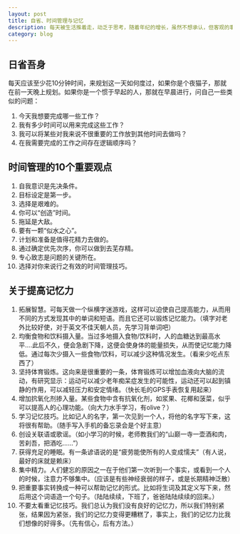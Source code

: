 ```yaml
---
layout: post
title: 自省、时间管理与记忆
description: 每天被生活推着走，动乏于思考，随着年纪的增长，虽然不想承认，但客观的事实是，明显地感受到了时间在身上留下的印迹。
category: blog
---
```


## 日省吾身

每天应该至少花10分钟时间，来规划这一天如何度过，如果你是个夜猫子，那就在前一天晚上规划。如果你是一个惯于早起的人，那就在早晨进行，问自己一些类似的问题：

1.  今天我想要完成哪一些工作？
2.  我有多少时间可以用来完成这些工作？
3.  我可以将某些对我来说不很重要的工作放到其他时间去做吗？
4.  在我需要完成的工作之间存在逻辑顺序吗？

## 时间管理的10个重要观点

1.  自我意识是先决条件。
2.  目标设定是第一步。
3.  选择是艰难的。
4.  你可以“创造”时间。
5.  拖延是大敌。
6.  要有一颗“似水之心”。
7.  计划和准备是值得花精力去做的。
8.  通过确定优先次序，你可以做到去芜存精。
9.  专心致志是问题的关键所在。
10. 选择对你来说行之有效的时间管理技巧。

## 关于提高记忆力

1.  拓展智慧。可每天做一个纵横字迷游戏，这样可以迫使自己提高能力，从而用不同的方式发现其中的单词和短语。而且它还可以锻炼记忆能力。（填字对老外比较好使，对于英文不佳天朝人员，先学习背单词吧）
2.  均衡食物和饮料摄入量。当过多地摄入食物/饮料时，人的血糖达到最高水平....此后不久，便会急剧下降，这便会使身体的能量损失，从而使记忆能力降低。通过每次少摄入一些食物/饮料，可以减少这种情况发生。（看来少吃点东西了）
3.  坚持体育锻炼。这向来是很重要的一条，体育锻炼可以增加血液向大脑的流动，有研究显示：运动可以减少老年痴呆症发生的可能性，运动还可以起到镇静的作用，可以减轻压力和安定情绪。（快长毛的GPS手表恢复用起来）
4.  增加抭氧化剂掺入量。某些食物中含有抗氧化剂，如浆果、花椰和菠菜，似乎可以提高人的心理功能。（向大力水手学习，有olive？）
5.  学习记忆技巧。比如记人的名字，第一次见到一个人，将他的名字写下来，这将很有帮助。（随手写入手机的备忘录会是个好主意）
6.  创设关联语或歌谣。（如小学习的时候，老师教我们的“山巅一寺一壶酒和肉，苦刹吾，把酒吃……”）
7.  获得充足的睡眠。有一条谚语说的是“疲劳能使所有的人变成懦夫”（有人说，最好的床就是赖床）
8.  集中精力。人们健忘的原因之一在于他们第一次听到一个事实，或看到一个人的时候，注意力不够集中。（应该是有些神经衰弱的样子，或是长期精神泛散）
9.  把重要事实转换成一种可以帮助记忆的形式。比如将生词及其定义写下来，然后用这个词语造一个句子。（陆陆续续，下班了，爸爸陆陆续续的回来。）
10. 不要太看重记忆技巧。我们总认为我们没有良好的记忆力，所以我们特别紧张，结果因为紧张，我们的记忆力变得更糟糕了，事实上，我们的记忆力比我们想像的好得多。（先有信心，后有方法。）
